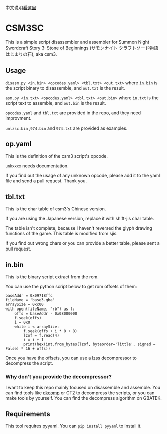 中文说明[看这里](https://github.com/Cofflag/csm3sc/wiki)

# CSM3SC

This is a simple script disassembler and assembler for Summon Night Swordcraft Story 3: Stone of Beginnings (サモンナイト クラフトソード物語 はじまりの石), aka csm3.

## Usage

`disasm.py <in.bin> <opcodes.yaml> <tbl.txt> <out.txt>`
where `in.bin` is the script binary to disassemble, and `out.txt` is the result.

`asm.py <in.txt> <opcodes.yaml> <tbl.txt> <out.bin>`
where `in.txt` is the script text to assemble, and `out.bin` is the result.

`opcodes.yaml` and `tbl.txt` are provided in the repo, and they need improvment.

`unlzsc.bin` ,`974.bin` and `974.txt` are provided as examples.

## op.yaml

This is the definition of the csm3 script's opcode.

`unkxxxx` needs documentation.

If you find out the usage of any unknown opcode, please add it to the yaml file and send a pull request. Thank you.

## tbl.txt

This is the char table of csm3's Chinese version.

If you are using the Japanese version, replace it with shift-jis char table.

The table isn't complete, because I haven't reversed the glyph drawing functions of the game. This table is modified from sjis.

If you find out wrong chars or you can provide a better table, please sent a pull request.

## in.bin

This is the binary script extract from the rom.

You can use the python script below to get rom offsets of them:

```
baseAddr = 0x09718ffc
fileName = 'base3.gba'
arraySize = 0xc00
with open(fileName, "rb") as f:
	offs = baseAddr - 0x08000000
	f.seek(offs)
	i = 0x0
	while i < arraySize:
		f.seek(offs + i * 8 + 8)
		lzof = f.read(4)
		i = i + 1
		print(hex(int.from_bytes(lzof, byteorder='little', signed = False) * 16 + offs))
```

Once you have the offsets, you can use a lzss decompressor to decompress the script.

### Why don't you provide the decompressor?

I want to keep this repo mainly focused on disassemble and assemble. You can find tools like [dkcomp](https://github.com/Kingizor/dkcomp) or CT2 to decompress the scripts, or you can make tools by yourself. You can find the decompress algorithm on GBATEK. 

## Requirements

This tool requires pyyaml. You can `pip install pyyaml` to install it.
